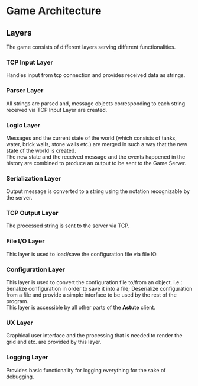 # Game Architecture

## Layers
The game consists of different layers serving different functionalities.  

### TCP Input Layer
Handles input from tcp connection and provides received data as strings.  

### Parser Layer
All strings are parsed and, message objects corresponding to each string received via TCP Input Layer are created.  

### Logic Layer
Messages and the current state of the world (which consists of tanks, water, brick walls, stone walls etc.) are merged in such a way that the new state of the world is created.  
The new state and the received message and the events happened in the history are combined to produce an output to be sent to the Game Server.  

### Serialization Layer
Output message is converted to a string using the notation recognizable by the server.  

### TCP Output Layer
The processed string is sent to the server via TCP.  

### File I/O Layer
This layer is used to load/save the configuration file via file IO.  

### Configuration Layer
This layer is used to convert the configuration file to/from an object. i.e.: Serialize configuration in order to save it into a file; Deserialize configuration from a file and provide a simple interface to be used by the rest of the program.  
This layer is accessible by all other parts of the **Astute** client.  

### UX Layer  
Graphical user interface and the processing that is needed to render the grid and etc. are provided by this layer.  

### Logging Layer
Provides basic functionality for logging everything for the sake of debugging. 
